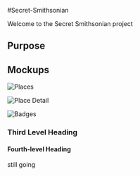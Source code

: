 #Secret-Smithsonian


Welcome to the Secret Smithsonian project

## Purpose
## Mockups


![Places](http://onm.voanews.com/html5/demos/jqm/screenshots/Places.jpg "Places")

![Place Detail](http://onm.voanews.com/html5/demos/jqm/screenshots/Place-1.jpg "Place Detail")

![Badges](http://onm.voanews.com/html5/demos/jqm/screenshots/Badges.jpg "Badges")


### Third Level Heading
#### Fourth-level Heading

still going